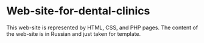 # Web-site-for-dental-clinics
This web-site is represented by HTML, CSS, and PHP pages. The content of the web-site is in Russian and just taken for template.
